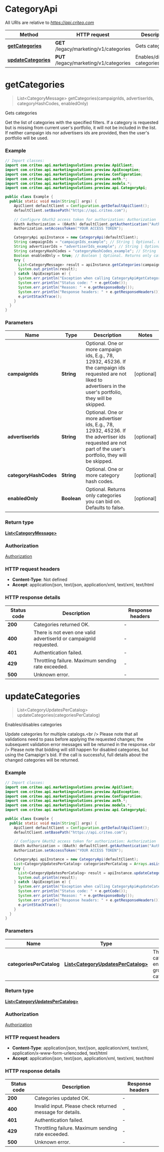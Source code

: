 # CategoryApi

All URIs are relative to *https://api.criteo.com*

Method | HTTP request | Description
------------- | ------------- | -------------
[**getCategories**](CategoryApi.md#getCategories) | **GET** /legacy/marketing/v1/categories | Gets categories
[**updateCategories**](CategoryApi.md#updateCategories) | **PUT** /legacy/marketing/v1/categories | Enables/disables categories


<a name="getCategories"></a>
# **getCategories**
> List&lt;CategoryMessage&gt; getCategories(campaignIds, advertiserIds, categoryHashCodes, enabledOnly)

Gets categories

Get the list of categories with the specified filters.  If a category is requested but is missing from current user&#39;s portfolio, it will not be included in the list.  If neither campaign ids nor advertisers ids are provided, then the user&#39;s portfolio will be used.

### Example
```java
// Import classes:
import com.criteo.api.marketingsolutions.preview.ApiClient;
import com.criteo.api.marketingsolutions.preview.ApiException;
import com.criteo.api.marketingsolutions.preview.Configuration;
import com.criteo.api.marketingsolutions.preview.auth.*;
import com.criteo.api.marketingsolutions.preview.models.*;
import com.criteo.api.marketingsolutions.preview.api.CategoryApi;

public class Example {
  public static void main(String[] args) {
    ApiClient defaultClient = Configuration.getDefaultApiClient();
    defaultClient.setBasePath("https://api.criteo.com");
    
    // Configure OAuth2 access token for authorization: Authorization
    OAuth Authorization = (OAuth) defaultClient.getAuthentication("Authorization");
    Authorization.setAccessToken("YOUR ACCESS TOKEN");

    CategoryApi apiInstance = new CategoryApi(defaultClient);
    String campaignIds = "campaignIds_example"; // String | Optional. One or more campaign ids, E.g., 78, 12932, 45236. If the campaign ids requested are not liked to advertisers in the user's portfolio, they will be skipped.
    String advertiserIds = "advertiserIds_example"; // String | Optional. One or more advertiser ids, E.g., 78, 12932, 45236. If the advertiser ids requested are not part of the user's portfolio, they will be skipped.
    String categoryHashCodes = "categoryHashCodes_example"; // String | Optional. One or more category hash codes.
    Boolean enabledOnly = true; // Boolean | Optional. Returns only categories you can bid on. Defaults to false.
    try {
      List<CategoryMessage> result = apiInstance.getCategories(campaignIds, advertiserIds, categoryHashCodes, enabledOnly);
      System.out.println(result);
    } catch (ApiException e) {
      System.err.println("Exception when calling CategoryApi#getCategories");
      System.err.println("Status code: " + e.getCode());
      System.err.println("Reason: " + e.getResponseBody());
      System.err.println("Response headers: " + e.getResponseHeaders());
      e.printStackTrace();
    }
  }
}
```

### Parameters

Name | Type | Description  | Notes
------------- | ------------- | ------------- | -------------
 **campaignIds** | **String**| Optional. One or more campaign ids, E.g., 78, 12932, 45236. If the campaign ids requested are not liked to advertisers in the user&#39;s portfolio, they will be skipped. | [optional]
 **advertiserIds** | **String**| Optional. One or more advertiser ids, E.g., 78, 12932, 45236. If the advertiser ids requested are not part of the user&#39;s portfolio, they will be skipped. | [optional]
 **categoryHashCodes** | **String**| Optional. One or more category hash codes. | [optional]
 **enabledOnly** | **Boolean**| Optional. Returns only categories you can bid on. Defaults to false. | [optional]

### Return type

[**List&lt;CategoryMessage&gt;**](CategoryMessage.md)

### Authorization

[Authorization](../README.md#Authorization)

### HTTP request headers

 - **Content-Type**: Not defined
 - **Accept**: application/json, text/json, application/xml, text/xml, text/html

### HTTP response details
| Status code | Description | Response headers |
|-------------|-------------|------------------|
**200** | Categories returned OK. |  -  |
**400** | There is not even one valid advertiserId or campaignId requested. |  -  |
**401** | Authentication failed. |  -  |
**429** | Throttling failure. Maximum sending rate exceeded. |  -  |
**500** | Unknown error. |  -  |

<a name="updateCategories"></a>
# **updateCategories**
> List&lt;CategoryUpdatesPerCatalog&gt; updateCategories(categoriesPerCatalog)

Enables/disables categories

Update categories for multiple catalogs.&lt;br /&gt;  Please note that all validations need to pass before applying the requested changes;  the subsequent validation error messages will be returned in the response.&lt;br /&gt;  Please note that bidding will still happen for disabled categories, but using the Camapign&#39;s bid.  If the call is successful, full details about the changed categories will be returned.

### Example
```java
// Import classes:
import com.criteo.api.marketingsolutions.preview.ApiClient;
import com.criteo.api.marketingsolutions.preview.ApiException;
import com.criteo.api.marketingsolutions.preview.Configuration;
import com.criteo.api.marketingsolutions.preview.auth.*;
import com.criteo.api.marketingsolutions.preview.models.*;
import com.criteo.api.marketingsolutions.preview.api.CategoryApi;

public class Example {
  public static void main(String[] args) {
    ApiClient defaultClient = Configuration.getDefaultApiClient();
    defaultClient.setBasePath("https://api.criteo.com");
    
    // Configure OAuth2 access token for authorization: Authorization
    OAuth Authorization = (OAuth) defaultClient.getAuthentication("Authorization");
    Authorization.setAccessToken("YOUR ACCESS TOKEN");

    CategoryApi apiInstance = new CategoryApi(defaultClient);
    List<CategoryUpdatesPerCatalog> categoriesPerCatalog = Arrays.asList(); // List<CategoryUpdatesPerCatalog> | The list of categories to be enabled/disabled, grouped by catalog.
    try {
      List<CategoryUpdatesPerCatalog> result = apiInstance.updateCategories(categoriesPerCatalog);
      System.out.println(result);
    } catch (ApiException e) {
      System.err.println("Exception when calling CategoryApi#updateCategories");
      System.err.println("Status code: " + e.getCode());
      System.err.println("Reason: " + e.getResponseBody());
      System.err.println("Response headers: " + e.getResponseHeaders());
      e.printStackTrace();
    }
  }
}
```

### Parameters

Name | Type | Description  | Notes
------------- | ------------- | ------------- | -------------
 **categoriesPerCatalog** | [**List&lt;CategoryUpdatesPerCatalog&gt;**](CategoryUpdatesPerCatalog.md)| The list of categories to be enabled/disabled, grouped by catalog. |

### Return type

[**List&lt;CategoryUpdatesPerCatalog&gt;**](CategoryUpdatesPerCatalog.md)

### Authorization

[Authorization](../README.md#Authorization)

### HTTP request headers

 - **Content-Type**: application/json, text/json, application/xml, text/xml, application/x-www-form-urlencoded, text/html
 - **Accept**: application/json, text/json, application/xml, text/xml, text/html

### HTTP response details
| Status code | Description | Response headers |
|-------------|-------------|------------------|
**200** | Categories updated OK. |  -  |
**400** | Invalid input. Please check returned message for details. |  -  |
**401** | Authentication failed. |  -  |
**429** | Throttling failure. Maximum sending rate exceeded. |  -  |
**500** | Unknown error. |  -  |

